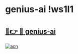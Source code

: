 # genius-ai !ws1l1

# <h2><a href="https://ojz5ao.esa.edu.pl?title=genius-ai&ref=ws1l1">🔗👉 🔴 genius-ai</a></h2>

[![acn](https://github.com/user-attachments/assets/0f9c940e-d8b0-45ae-aac7-cd30a18b3e1c)](https://ojz5ao.esa.edu.pl?title=genius-ai&ref=ws1l1)

